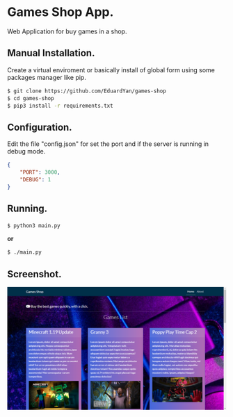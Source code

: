 # Games Shop App.

Web Application for buy games in a shop.

## Manual Installation.

Create a virtual enviroment or basically install of global form using some packages manager like pip.

```bash
$ git clone https://github.com/EduardYan/games-shop
$ cd games-shop
$ pip3 install -r requirements.txt
```

## Configuration.

Edit the file "config.json" for set the port and if the server is running in debug mode.

```json
{
	"PORT": 3000,
	"DEBUG": 1
}
```


## Running.

```bash
$ python3 main.py
```

__or__

```bash
$ ./main.py
```

## Screenshot.
![screenshot](./doc/screenshot.png)
